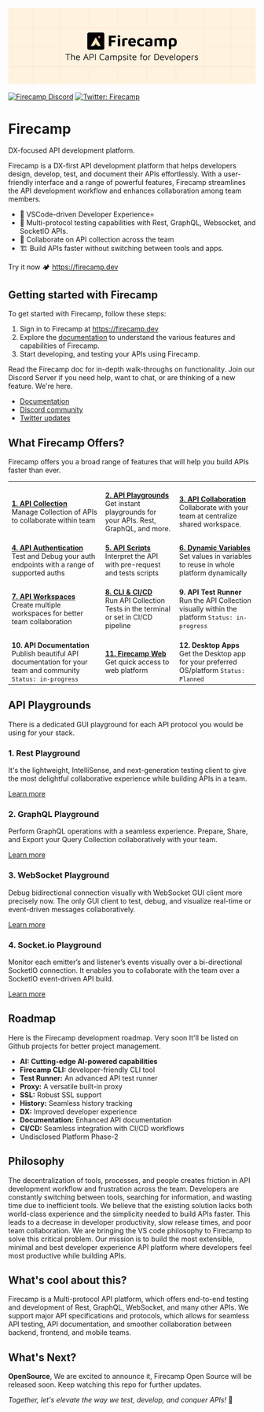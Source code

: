 
![FirecampCoverImage](.github/github-cover.png)

[![Firecamp Discord](https://badgen.net/discord/members/8hRaqhK)](https://discord.gg/8hRaqhK)
[![Twitter: Firecamp](https://img.shields.io/twitter/follow/firecampdev.svg?style=social)](https://twitter.com/firecampdev)

# Firecamp
DX-focused API development platform.

Firecamp is a DX-first API development platform that helps developers design, develop, test, and document their APIs effortlessly. With a user-friendly interface and a range of powerful features, Firecamp streamlines the API development workflow and enhances collaboration among team members.

- 💚 VSCode-driven Developer Experience=
- :high_brightness: Multi-protocol testing capabilities with Rest, GraphQL, Websocket, and SocketIO APIs.
- :satellite: Collaborate on API collection across the team
- 🏗️ Build APIs faster without switching between tools and apps.
  
Try it now 🏕️ https://firecamp.dev

## Getting started with Firecamp
To get started with Firecamp, follow these steps:

1. Sign in to Firecamp at https://firecamp.dev
2. Explore the [documentation](https://firecamp.io/docs) to understand the various features and capabilities of Firecamp.
3. Start developing, and testing your APIs using Firecamp.

Read the Firecamp doc for in-depth walk-throughs on functionality. Join our Discord Server if you need help, want to chat, or are thinking of a new feature. We're here.
- [Documentation](https://firecamp.io/docs)
- [Discord community](https://discord.gg/8hRaqhK)
- [Twitter updates](https://twitter.com/FirecampDev)

## What Firecamp Offers?
Firecamp offers you a broad range of features that will help you build APIs faster than ever.

|   	|  	  |    	|
|:---|:---|:---|
| <br/> [**1. API Collection**](https://firecamp.io/docs/platform/collection) <br/> Manage Collection of APIs to collaborate within team| <br/> [**2. API Playgrounds**](https://firecamp.io/docs/rest/introduction) <br/> Get instant playgrounds for your APIs. Rest, GraphQL, and more. 	| <br/> [**3. API Collaboration**](https://firecamp.io/docs/collaboration/getting-started) <br/> Collaborate with your team at centralize shared workspace.| 
| <br/> [**4. API Authentication**](https://firecamp.io/docs/platform/authentication) <br/> Test and Debug your auth endpoints with a range of supported auths| <br/> [**5. API Scripts**](https://firecamp.io/docs/platform/scripts) <br/> Interpret the API with pre-request and tests scripts 	| <br/> [**6. Dynamic Variables**](https://firecamp.io/docs/platform/environment) <br/> Set values in variables to reuse in whole platform dynamically| 
| <br/> [**7. API Workspaces**](https://firecamp.io/docs/collaboration/creating-workspace) <br/> Create multiple workspaces for better team collaboration| <br/> [**8. CLI & CI/CD**](https://firecamp.io/docs/cli/getting-started) <br/> Run API Collection Tests in the terminal or set in CI/CD pipeline 	| <br/> **9. API Test Runner** <br/> Run the API Collection visually within the platform `Status: in-progress` | 
| <br/> **10. API Documentation** <br/> Publish beautiful API documentation for your team and community  `Status: in-progress` | <br/> [**11. Firecamp Web**](https://firecamp.dev) <br/> Get quick access to web platform 	| <br/> **12. Desktop Apps** <br/> Get the Desktop app for your preferred OS/platform `Status: Planned`|

## API Playgrounds
There is a dedicated GUI playground for each API protocol you would be using for your stack.

### 1. **Rest Playground**
It's the lightweight, IntelliSense, and next-generation testing client to give the most delightful collaborative experience while building APIs in a team.

[Learn more](https://firecamp.io/docs/rest/introduction)

### 2. **GraphQL Playground**
Perform GraphQL operations with a seamless experience. Prepare, Share, and Export your Query Collection collaboratively with your team.

[Learn more](https://firecamp.io/docs/graphql/introduction)

### 3. **WebSocket Playground**
Debug bidirectional connection visually with WebSocket GUI client more precisely now. The only GUI client to test, debug, and visualize real-time or event-driven messages collaboratively.

[Learn more](https://firecamp.io/docs/websocket/introduction)

### 4. **Socket.io Playground**
Monitor each emitter’s and listener’s events visually over a bi-directional SocketIO connection. It enables you to collaborate with the team over a SocketIO event-driven API build.

[Learn more](https://firecamp.io/docs/socket-io/introduction)

## Roadmap 
  Here is the Firecamp development roadmap. Very soon It'll be listed on Github projects for better project management.
- **AI: Cutting-edge AI-powered capabilities**
- **Firecamp CLI:** developer-friendly CLI tool
- **Test Runner:** An advanced API test runner
- **Proxy:** A versatile built-in proxy
- **SSL:** Robust SSL support
- **History:** Seamless history tracking
- **DX:** Improved developer experience
- **Documentation:** Enhanced API documentation
- **CI/CD:** Seamless integration with CI/CD workflows
- Undisclosed Platform Phase-2

## Philosophy
The decentralization of tools, processes, and people creates friction in API development workflow and frustration across the team. Developers are constantly switching between tools, searching for information, and wasting time due to inefficient tools.
We believe that the existing solution lacks both world-class experience and the simplicity needed to build APIs faster. This leads to a decrease in developer productivity, slow release times, and poor team collaboration.
We are bringing the VS code philosophy to Firecamp to solve this critical problem. Our mission is to build the most extensible, minimal and best developer experience API platform where developers feel most productive while building APIs.

## What's cool about this?

Firecamp is a Multi-protocol API platform, which offers end-to-end testing and development of Rest, GraphQL, WebSocket, and many other APIs.
We support major API specifications and protocols, which allows for seamless API testing, API documentation, and smoother collaboration between backend, frontend, and mobile teams.

## What's Next? 
**OpenSource**, We are excited to announce it, Firecamp Open Source will be released soon. Keep watching this repo for further updates.

 *Together, let's elevate the way we test, develop, and conquer APIs!* 🚀









